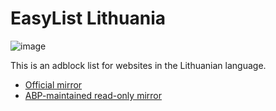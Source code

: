 EasyList Lithuania
==================
![image](https://avatars2.githubusercontent.com/u/7850329)

This is an adblock list for websites in the Lithuanian language.

* [Official mirror](https://gitlab.com/DandelionSprout/easylist_lithuania/-/tree/master)
* [ABP-maintained read-only mirror](https://easylist-downloads.adblockplus.org/easylistlithuania.txt)
